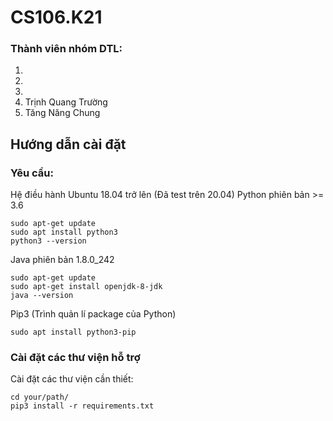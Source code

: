 # CS106.K21

### Thành viên nhóm DTL:
1. 
2.
3.
4. Trịnh Quang Trường
5. Tăng Năng Chung

## Hướng dẫn cài đặt

### Yêu cầu:
Hệ điều hành Ubuntu 18.04 trở lên (Đã test trên 20.04) 
Python phiên bản >= 3.6
```
sudo apt-get update
sudo apt install python3
python3 --version
```
Java phiên bản 1.8.0_242
```
sudo apt-get update
sudo apt-get install openjdk-8-jdk
java --version

```

Pip3 (Trình quản lí package của Python)
```
sudo apt install python3-pip
```
### Cài đặt các thư viện hỗ trợ

Cài đặt các thư viện cần thiết:
```
cd your/path/
pip3 install -r requirements.txt
```
### 
